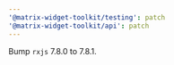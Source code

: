 ```yaml
---
'@matrix-widget-toolkit/testing': patch
'@matrix-widget-toolkit/api': patch
---
```


Bump `rxjs` 7.8.0 to 7.8.1.
